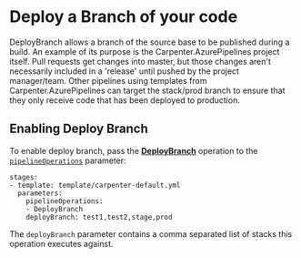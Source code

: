 # Deploy a Branch of your code

DeployBranch allows a branch of the source base to be published during a build. An example of its
purpose is the Carpenter.AzurePipelines project itself. Pull requests get changes into master, but those changes
aren't necessarily included in a 'release' until pushed by the project manager/team. Other pipelines using templates
from Carpenter.AzurePipelines can target the stack/prod branch to ensure that they only receive code that has been
deployed to production.

## Enabling Deploy Branch

To enable deploy branch, pass the [**DeployBranch**](../../operations.md#deploybranch) operation to the
[`pipelineOperations`](../../configuration.md#carpenterpipelineoperations-pipelineoperations) parameter:

```
stages:
- template: template/carpenter-default.yml
  parameters:
    pipelineOperations:
    - DeployBranch
    deployBranch: test1,test2,stage,prod
```
The `deployBranch` parameter contains a comma separated list of stacks this operation executes against.
